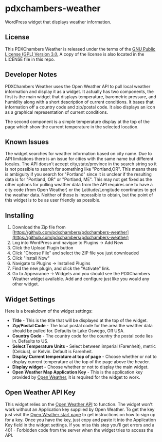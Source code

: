 # pdxchambers-weather
WordPress widget that displays weather information.

## License
This PDXChambers Weather is released under the terms of the [GNU Public License (GPL) Version 3.0.](https://www.gnu.org/licenses/gpl-3.0.en.html)
A copy of the license is also located in the LICENSE file in this repo.

## Developer Notes
PDXChambers Weather uses the Open Weather API to pull local weather information and display it as a widget. It actually has two components, the first is the main widget that displays temperature, barometric pressure, and humidity along with a short description of current conditions. It bases that information off a country code and zip/postal code. It also displays an icon as a graphical representation of current conditions.

The second component is a simple temperature display at the top of the page which show the current temperature in the selected location.

## Known Issues
The widget searches for weather information based on city name. Due to API limitations there is an issue for cities with the same name but different locales. The API doesn't accept city,state/province in the search string so it is not possible to search for something like "Portland,OR". This means there is ambiguity if you search for "Portland" since it is unclear if the resulting data is for "Portland, OR" or "Portland, ME". This may not get fixed as the other options for pulling weather data from the API requires one to have a city code (from Open Weather) or the Latitude/Longitude coortinates to get the weather data. Neither of those is impossible to obtain, but the point of this widget is to be as user friendly as possible.

## Installing
1. Download the Zip file from [https://github.com/pdxchambers/pdxchambers-weather](https://github.com/pdxchambers/pdxchambers-weather)
2. Log into WordPress and navigae to Plugins -> Add New
3. Click the Upload Plugin button
4. Click "Choose File" and select the ZIP file you just downloaded
5. Click "Install Now"
6. Navigate to Plugins -> Installed Plugins
7. Find the new plugin, and click the "Activate" link.
8. Go to Appearance -> Widgets and you should see the PDXChambers Weather widget available. Add and configure just like you would any other widget.

## Widget Settings

Here is a breakdown of the widget settings:
- **Title** - This is the title that will be displayed at the top of the widget.
- **Zip/Postal Code** - The local postal code for the area the weather data should be pulled for. Defaults to Lake Oswego, OR USA.
- **Country Code** - The country code for the country the postal code lies in. Defaults to US.
- **Select Temperature Units** - Select between imperial (Farenheit), metric (Celcius), or Kelvin. Default is Farenheit.
- **Display Current temperature at top of page** - Choose whether or not to display current temperature at the top of the page above the header.
- **Display widget** - Choose whether or not to display the main widget.
- **Open Weather Map Application Key** - This is the application key provided by [Open Weather](https://openweathermap.org), it is required for the widget to work.

## Open Weather API Key
This widget relies on the [Open Weather API](https://openweathermap.org/api) to function. The widget won't work without an Application key supplied by Open Weather. To get the key just visit the [Open Weather start page](https://openweathermap.org/appid) to get instructions on how to sign up for a key. Once you have the key, just copy and paste it into the Application Key field in the widget settings. If you miss this step you'll get errors and a 401 - Forbidden code from the server when the widget tries to access the API.